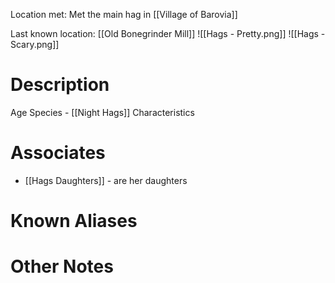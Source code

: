 Location met: Met the main hag in [[Village of Barovia]]

Last known location: [[Old Bonegrinder Mill]]
![[Hags - Pretty.png]]
![[Hags - Scary.png]]

# Description

Age
Species - [[Night Hags]]
Characteristics

# Associates
* [[Hags Daughters]] - are her daughters

# Known Aliases

# Other Notes

